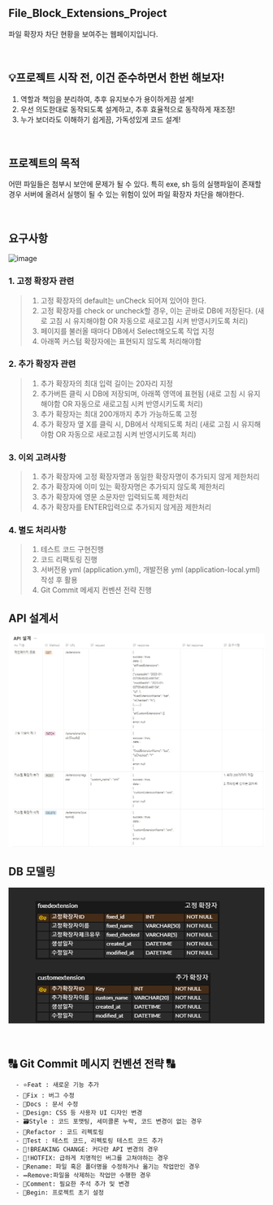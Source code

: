 ## File_Block_Extensions_Project
파일 확장자 차단 현황을 보여주는 웹페이지입니다.

<br>

## 💡프로젝트 시작 전, 이건 준수하면서 한번 해보자!
1. 역할과 책임을 분리하여, 추후 유지보수가 용이하게끔 설계!
2. 우선 의도한대로 동작되도록 설계하고, 추후 효율적으로 동작하게 재조정!
3. 누가 보더라도 이해하기 쉽게끔, 가독성있게 코드 설계!

<br>

## 프로젝트의 목적
어떤 파일들은 첨부시 보안에 문제가 될 수 있다.
특히 exe, sh 등의 실행파일이 존재할 경우 서버에 올려서 실행이 될 수 있는 위험이 있어 파일 확장자 차단을 해야한다. 

<br>

## 요구사항

![image](https://user-images.githubusercontent.com/102216495/210049184-33949b13-ff5a-4207-b6a8-434e5d984f30.png)

### 1. 고정 확장자 관련

> 1. 고정 확장자의 default는 unCheck 되어져 있어야 한다.
> 2. 고정 확장자를 check or uncheck할 경우, 이는 곧바로 DB에 저장된다. 
(새로 고침 시 유지해야함 OR 자동으로 새로고침 시켜 반영시키도록 처리)
> 3. 페이지를 불러올 때마다 DB에서 Select해오도록 작업 지정
> 4. 아래쪽 커스텀 확장자에는 표현되지 않도록 처리해야함

### 2. 추가 확장자 관련

> 1. 추가 확장자의 최대 입력 길이는 20자리 지정
> 2. 추가버튼 클릭 시 DB에 저장되며, 아래쪽 영역에 표현됨 
(새로 고침 시 유지해야함 OR 자동으로 새로고침 시켜 반영시키도록 처리)
> 3. 추가 확장자는 최대 200개까지 추가 가능하도록 고정
> 4. 추가 확장자 옆 X를 클릭 시, DB에서 삭제되도록 처리 
(새로 고침 시 유지해야함 OR 자동으로 새로고침 시켜 반영시키도록 처리)

### 3. 이외 고려사항

> 1. 추가 확장자에 고정 확장자명과 동일한 확장자명이 추가되지 않게 제한처리
> 2. 추가 확장자에 이미 있는 확장자명은 추가되지 않도록 제한처리
> 3. 추가 확장자에 영문 소문자만 입력되도록 제한처리
> 4. 추가 확장자를 ENTER입력으로 추가되지 않게끔 제한처리

### 4. 별도 처리사항
> 1. 테스트 코드 구현진행
> 2. 코드 리팩토링 진행
> 3. 서버전용 yml (application.yml), 개발전용 yml (application-local.yml) 작성 후 활용
> 2. Git Commit 메세지 컨벤션 전략 진행

## API 설계서
![img_3.png](img_3.png)
<br>

## DB 모델링
![img_4.png](img_4.png)

<br>

## 🔠 Git Commit 메시지 컨벤션 전략 🔠
   
```
  - ⭐Feat : 새로운 기능 추가
  - 🐛Fix : 버그 수정
  - 📝Docs : 문서 수정
  - 🎨Design: CSS 등 사용자 UI 디자인 변경
  - 🗃️Style : 코드 포맷팅, 세미콜론 누락, 코드 변경이 없는 경우
  - 🔨Refactor : 코드 리펙토링
  - 🤝Test : 테스트 코드, 리펙토링 테스트 코드 추가
  - 🧐!BREAKING CHANGE: 커다란 API 변경의 경우
  - 🚨!HOTFIX: 급하게 치명적인 버그를 고쳐야하는 경우
  - 🔧Rename: 파일 혹은 폴더명을 수정하거나 옮기는 작업만인 경우
  - ➖Remove:파일을 삭제하는 작업만 수행한 경우
  - 📌Comment: 필요한 주석 추가 및 변경
  - 🎉Begin: 프로젝트 초기 설정
